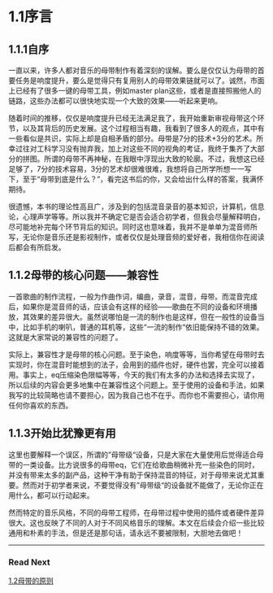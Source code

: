 1.1序言
=======

## 1.1.1自序

一直以来，许多人都对音乐的母带制作有着深刻的误解。要么是仅仅认为母带的首要任务是响度提升，要么是觉得只有复用别人的母带效果链就可以了。诚然，市面上已经有了很多一键的母带工具，例如master plan这些，或者是直接照搬他人的链路，这些办法都可以很快地实现一个大致的效果——听起来更响。

随着时间的推移，仅仅是响度提升已经无法满足我了，我开始重新审视母带这个环节，以及其背后的历史发展。这个过程相当有趣，我看到了很多人的观点，其中有一些看似是共识，实际上却是自相矛盾的部分。母带是7分的技术+3分的艺术。所幸过往对工科学习没有抛弃我，加上对这些不同的视角的考证，我终于集齐了大部分的拼图。所谓的母带不再神秘，在我眼中浮现出大致的轮廓。不过，我想这已经足够了，7分的技术容易，3分的艺术却很难很难，我想将自己所学所想一一写下，至于“母带到底是什么？”，看完这书后的你，又会给出什么样的答案，我满怀期待。

很遗憾，本书的理论性高且广，涉及到的包括混音录音的基本知识，计算机，信息论，心理声学等等。所以我并不确定它是否会适合初学者，但我会尽量解释明白，尽可能地补完每个环节背后的知识。同时这也意味着，我并不是单单为混音师所写，无论你是音乐还是影视制作，或者仅仅是处理音频的爱好者，我相信你在阅读后都会有所启发。

## 1.1.2母带的核心问题——兼容性

一首歌曲的制作流程，一般为作曲作词，编曲，录音，混音，母带。而混音完成后，如果你是混音师的话，应该会有这样的经验——歌曲在不同的设备和环境播放，其效果的差异很大。虽然说哪怕是一流的制作也是这样，但在一般性的设备当中，比如手机的喇叭，普通的耳机等，这些“一流的制作“依旧能保持不错的效果。这就是大家常说的兼容性的问题了。

实际上，兼容性才是母带的核心问题。至于染色，响度等等，当你希望在母带时去实现时，你在混音时能想到的法子，会用到的插件也好，硬件也罢，完全可以接着用。事实上，eq压缩染色限幅等等，今天的我们有太多的办法和选择去实现了，所以后续的内容会更多地集中在兼容性这个问题上。至于使用的设备和手法，如果我写的比较简略也请不要担心，因为我自己也不在乎。而你也不需要担心，请你用任何你喜欢的东西。

## 1.1.3开始比犹豫更有用

这里也要解释一个误区，所谓的”母带级“设备，只是大家在大量使用后觉得适合母带的一类设备。比方说很多的母带eq，它们在给歌曲稍微补充一些染色的同时，并没有带来太多的副产品，这种干净有助于保持混音的特征，对于母带来说尤其重要。然而对于初学者来说，不要觉得没有”母带级“的设备就不能做了，无论你正在用什么，都可以行动起来。

然而特定的音乐风格，不同的母带工程师，在母带过程中使用的插件或者硬件差异很大。这也反映了不同的人对于不同风格音乐的理解。本文在后续会介绍一些比较通用和朴素的手法，但是还是那句话，请永远不要被限制，大胆地去做吧！


***

### Read Next
 
[1.2母带的原则](https://fusmixing.site/html/mdwiki.html#!./master1_2.md)

